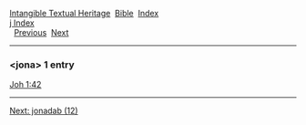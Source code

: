 [Intangible Textual Heritage](../../index)  [Bible](../index) 
[Index](index)   
[j Index](_j_)  
  [Previous](c06307)  [Next](c06309) 

------------------------------------------------------------------------

### &lt;jona&gt; 1 entry

[Joh 1:42](../kjv/joh001.htm#042)  

------------------------------------------------------------------------

[Next: jonadab (12)](c06309)
